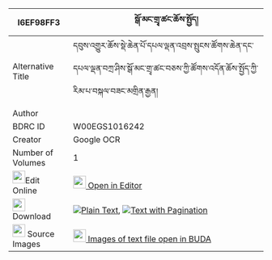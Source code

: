|I6EF98FF3|སྒོ་མང་གྲྭ་ཚང་ཆོས་སྤྱོད། 
| --- | --- 
|Alternative Title |དབུས་འགྱུར་ཆོས་སྡེ་ཆེན་པོ་དཔལ་ལྡན་འབྲས་སྤུངས་ཚོགས་ཆེན་དང་དཔལ་ལྡན་བཀྲ་ཤིས་སྒོ་མང་གྲྭ་ཚང་བཅས་ཀྱི་ཚོགས་འདོན་ཆོས་སྤྱོད་ཀྱི་རིམ་པ་བསྐལ་བཟང་མགྲིན་རྒྱན།
|Author | 
|BDRC ID | W00EGS1016242
|Creator | Google OCR
|Number of Volumes| 1
|<img width="25" src="https://img.icons8.com/color/25/000000/edit-property.png">Edit Online| [<img width="25" src="https://avatars.githubusercontent.com/u/45091458?s=200&v=4"> Open in Editor](http://editor.openpecha.org/I6EF98FF3)
|<img width="25" src="https://img.icons8.com/fluent/48/000000/download-2.png"/>  Download | [![](https://img.icons8.com/color/20/000000/txt.png)Plain Text](https://github.com/Openpecha/I6EF98FF3/releases/download/v2/go_mang_dra_tsang_chocho_plain_I6EF98FF3.zip), [![](https://img.icons8.com/color/20/000000/txt.png)Text with Pagination](https://github.com/Openpecha/I6EF98FF3/releases/download/v2/go_mang_dra_tsang_chocho_pages_I6EF98FF3.zip)
|<img width="25" src="https://img.icons8.com/plasticine/100/000000/pictures-folder.png"/>  Source Images | [<img width="25" src="https://library.bdrc.io/icons/BUDA-small.svg"> Images of text file open in BUDA](https://library.bdrc.io/show/bdr:W00EGS1016242)